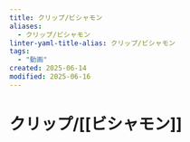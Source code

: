 ```yaml
---
title: クリップ/ビシャモン
aliases:
  - クリップ/ビシャモン
linter-yaml-title-alias: クリップ/ビシャモン
tags:
  - "動画"
created: 2025-06-14
modified: 2025-06-16
---
```


# クリップ/[[ビシャモン]]
